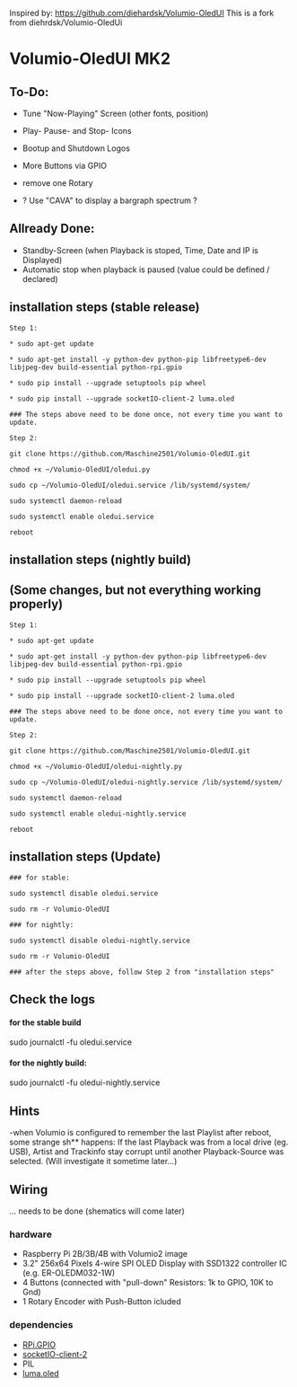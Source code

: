 Inspired by: https://github.com/diehardsk/Volumio-OledUI
This is a fork from diehrdsk/Volumio-OledUi

# Volumio-OledUI MK2

## To-Do: 
* Tune "Now-Playing" Screen (other fonts, position)
* Play- Pause- and Stop- Icons
* Bootup and Shutdown Logos
* More Buttons via GPIO
* remove one Rotary 

* ? Use "CAVA" to display a bargraph spectrum ?

## Allready Done:
* Standby-Screen (when Playback is stoped, Time, Date and IP is Displayed)
* Automatic stop when playback is paused (value could be defined / declared)

## installation steps (stable release)
```
Step 1:

* sudo apt-get update
 
* sudo apt-get install -y python-dev python-pip libfreetype6-dev libjpeg-dev build-essential python-rpi.gpio
 
* sudo pip install --upgrade setuptools pip wheel
 
* sudo pip install --upgrade socketIO-client-2 luma.oled

### The steps above need to be done once, not every time you want to update.

Step 2:

git clone https://github.com/Maschine2501/Volumio-OledUI.git
 
chmod +x ~/Volumio-OledUI/oledui.py
 
sudo cp ~/Volumio-OledUI/oledui.service /lib/systemd/system/
 
sudo systemctl daemon-reload
 
sudo systemctl enable oledui.service

reboot
```

## installation steps (nightly build)
## (Some changes, but not everything working properly)
```
Step 1:

* sudo apt-get update
 
* sudo apt-get install -y python-dev python-pip libfreetype6-dev libjpeg-dev build-essential python-rpi.gpio
 
* sudo pip install --upgrade setuptools pip wheel
 
* sudo pip install --upgrade socketIO-client-2 luma.oled
 
### The steps above need to be done once, not every time you want to update.

Step 2:

git clone https://github.com/Maschine2501/Volumio-OledUI.git
 
chmod +x ~/Volumio-OledUI/oledui-nightly.py
 
sudo cp ~/Volumio-OledUI/oledui-nightly.service /lib/systemd/system/
 
sudo systemctl daemon-reload
 
sudo systemctl enable oledui-nightly.service

reboot
```

## installation steps (Update)
```
### for stable:

sudo systemctl disable oledui.service

sudo rm -r Volumio-OledUI

### for nightly:

sudo systemctl disable oledui-nightly.service

sudo rm -r Volumio-OledUI

### after the steps above, follow Step 2 from "installation steps"
```

## Check the logs

#### for the stable build

sudo journalctl -fu oledui.service

#### for the nightly build:

sudo journalctl -fu oledui-nightly.service

## Hints

-when Volumio is configured to remember the last Playlist after reboot, some strange sh** happens:
If the last Playback was from a local drive (eg. USB), 
Artist and Trackinfo stay corrupt until another Playback-Source was selected.
(Will investigate it sometime later...)

## Wiring

... needs to be done
(shematics will come later)

### hardware
* Raspberry Pi 2B/3B/4B with Volumio2 image
* 3.2" 256x64 Pixels 4-wire SPI OLED Display with SSD1322 controller IC (e.g. ER-OLEDM032-1W)
* 4 Buttons (connected with "pull-down" Resistors: 1k to GPIO, 10K to Gnd)
* 1 Rotary Encoder with Push-Button icluded

### dependencies
* [RPi.GPIO](https://sourceforge.net/p/raspberry-gpio-python/wiki/Home/)
* [socketIO-client-2](https://pypi.python.org/pypi/socketIO-client-2)
* PIL
* [luma.oled](https://luma-oled.readthedocs.io/)
